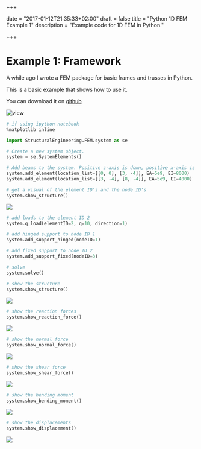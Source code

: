 +++

date = "2017-01-12T21:35:33+02:00"
draft = false
title = "Python 1D FEM Example 1"
description = "Example code for 1D FEM in Python."

+++

# Example 1: Framework

A while ago I wrote a FEM package for basic frames and trusses in Python.

This is a basic example that shows how to use it.

You can download it on [github](https://github.com/ritchie46/structural_engineering)

![view](/img/fem/example_1/example_1.png)

```python
# if using ipython notebook
%matplotlib inline

import StructuralEngineering.FEM.system as se

# Create a new system object.
system = se.SystemElements()

# Add beams to the system. Positive z-axis is down, positive x-axis is the right.
system.add_element(location_list=[[0, 0], [3, -4]], EA=5e9, EI=8000)
system.add_element(location_list=[[3, -4], [8, -4]], EA=5e9, EI=4000)

# get a visual of the element ID's and the node ID's
system.show_structure()
```

![](/img/fem/example_1/wosupports_1.png)

```python
# add loads to the element ID 2
system.q_load(elementID=2, q=10, direction=1)

# add hinged support to node ID 1
system.add_support_hinged(nodeID=1)

# add fixed support to node ID 2
system.add_support_fixed(nodeID=3)

# solve
system.solve()

# show the structure
system.show_structure()
```

![](/img/fem/example_1/supports_1_.png)

```python
# show the reaction forces
system.show_reaction_force()
```

![](/img/fem/example_1/reaction_1.png)

```python
# show the normal force
system.show_normal_force()
```

![](/img/fem/example_1/normal_1.png)

```python
# show the shear force
system.show_shear_force()
```

![](/img/fem/example_1/shear_1.png)

```python
# show the bending moment
system.show_bending_moment()
``` 
![](/img/fem/example_1/moment_1.png)

```python
# show the displacements
system.show_displacement()
``` 
![](/img/fem/example_1/displacement_1.png)


